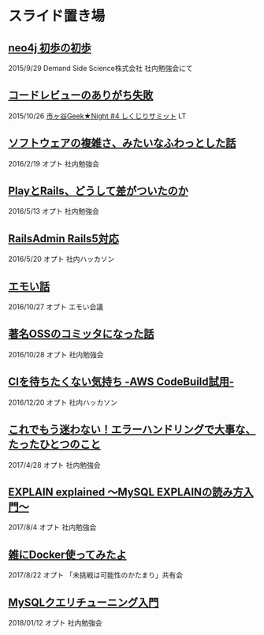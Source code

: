 スライド置き場
===

## [neo4j 初歩の初歩](http://mshibuya.github.io/slides/neo4j/)

2015/9/29 Demand Side Science株式会社 社内勉強会にて

## [コードレビューのありがち失敗](http://mshibuya.github.io/slides/review/)

2015/10/26 [市ヶ谷Geek★Night #4 しくじりサミット](http://ichigayageek.connpass.com/event/21071/) LT

## [ソフトウェアの複雑さ、みたいなふわっとした話](./complexity/)

2016/2/19 オプト 社内勉強会

## [PlayとRails、どうして差がついたのか](./play_vs_rails/)

2016/5/13 オプト 社内勉強会

## [RailsAdmin Rails5対応](./rails_admin_rails5/)

2016/5/20 オプト 社内ハッカソン

## [エモい話](./emo_talk/)

2016/10/27 オプト エモい会議

## [著名OSSのコミッタになった話](./being_oss_committer/)

2016/10/28 オプト 社内勉強会

## [CIを待ちたくない気持ち -AWS CodeBuild試用-](./codebuild_trial/)

2016/12/20 オプト 社内ハッカソン

## [これでもう迷わない！エラーハンドリングで大事な、たったひとつのこと](./error_handling/)

2017/4/28 オプト 社内勉強会

## [EXPLAIN explained 〜MySQL EXPLAINの読み方入門〜](./explain_explained/)

2017/8/4 オプト 社内勉強会

## [雑にDocker使ってみたよ](./docker/)

2017/8/22 オプト 「未挑戦は可能性のかたまり」共有会

## [MySQLクエリチューニング入門](./query_tuning/)

2018/01/12 オプト 社内勉強会
